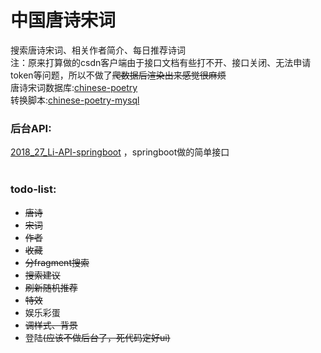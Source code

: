﻿<h1>中国唐诗宋词</h1>
搜索唐诗宋词、相关作者简介、每日推荐诗词
<br>
注：原来打算做的csdn客户端由于接口文档有些打不开、接口关闭、无法申请token等问题，所以不做了<del>爬数据后渲染出来感觉很麻烦</del>
<br>
唐诗宋词数据库:<a href="https://github.com/chinese-poetry/chinese-poetry">chinese-poetry</a>
<br>
转换脚本:<a href="https://github.com/KomaBeyond/chinese-poetry-mysql">chinese-poetry-mysql</a>
<h3>后台API:</h3><a href="https://github.com/TIS-OMiddle/2018_27_Li-API-springboot">2018_27_Li-API-springboot</a> ，springboot做的简单接口
<br>
<br>
<h3>todo-list:</h3>
<ul>
    <li><del>唐诗</del></li>
    <li><del>宋词</del></li>
    <li><del>作者</del></li>
    <li><del>收藏</del></li>
    <li><del>分fragment搜索</del></li>
    <li><del>搜索建议</del></li>
    <li><del>刷新随机推荐</del></li>
    <li><del>特效</del></li>
    <li>娱乐彩蛋</li>
    <li><del>调样式、背景</del></li>
    <li>登陆<del>(应该不做后台了，死代码定好ui)</del></li>
</ul>